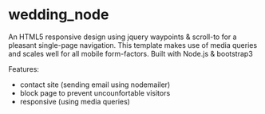 # wedding_node
An HTML5 responsive design using jquery waypoints &amp; scroll-to for a pleasant single-page navigation. This template makes use of media queries and scales well for all mobile form-factors. Built with Node.js &amp; bootstrap3

 Features:
 - contact site (sending email using nodemailer)
 - block page to prevent uncounfortable visitors
 - responsive (using media queries)
